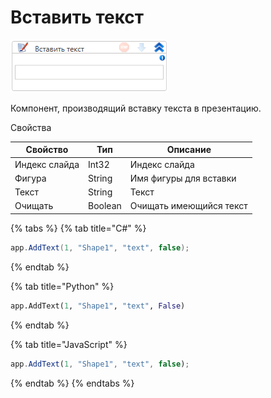 # Вставить текст

![](<../../../.gitbook/assets/image (490).png>)



Компонент, производящий вставку текста в презентацию.

Свойства

| Свойство      | Тип     | Описание                |
| ------------- | ------- | ----------------------- |
| Индекс слайда | Int32   | Индекс слайда           |
| Фигура        | String  | Имя фигуры для вставки  |
| Текст         | String  | Текст                   |
| Очищать       | Boolean | Очищать имеющийся текст |

{% tabs %}
{% tab title="C#" %}
```csharp
app.AddText(1, "Shape1", "text", false);
```
{% endtab %}

{% tab title="Python" %}
```python
app.AddText(1, "Shape1", "text", False)
```
{% endtab %}

{% tab title="JavaScript" %}
```javascript
app.AddText(1, "Shape1", "text", false);
```
{% endtab %}
{% endtabs %}
